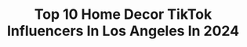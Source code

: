 ---
title: Top 10 Home Decor TikTok Influencers In Los Angeles In 2024
description: >-
  Find top home decor TikTok influencers in Los Angeles in 2024. Most popular hashtags: #homedecor #losangeles #fyp #foryou.
platform: TikTok
hits: 18
text_top: Analyze the best TikTok profiles on inBeat.
text_bottom: Our search engine has 18 TikTok influencers like this in Los Angeles, United States for you to pitch.
profiles:
  - username: "annasbananas18"
    fullname: >-
      Anna.seavey 
    bio: >-
      Instagram: @anna.seavey
    location: "United States"
    followers: 93700
    engagement: 2832
    commentsToLikes: 0.015917
    id: ck8owjwbsy7ur0j780li9acam
    verified: false
    hashtags: "#greenscreen, #fyp, #fashion, #ad"
  - username: "juveniletoast"
    fullname: >-
      lalli
    bio: >-
      𓆏 19 ✨😼🌱🌈⚡️
    location: "United States"
    followers: 23800
    engagement: 764
    commentsToLikes: 0.031779
    id: ckav3t2t8a6t00j23naq9fx81
    verified: false
    hashtags: "#fyp, #petsoftiktok, #california, #foryou"
  - username: "designbuildla"
    fullname: >-
      DESIGNBUILDLA
    bio: >-
      INTERIOR + ARCHITECTURAL DESIGN 📍LOS ANGELES www.designbuild.LA
    location: "United States"
    followers: 15500
    engagement: 595
    commentsToLikes: 0.016789
    id: ckcp0ro2sawss0j231czyzz47
    verified: false
    hashtags: "#minimalism, #interiordesigntips, #interiordesign, #interiordesignideas"
  - username: "saratoufali"
    fullname: >-
      Sara Toufali
    bio: >-
      los angeles, CA 🌴 ig @saratoufali
    location: "United States"
    followers: 9656
    engagement: 809
    commentsToLikes: 0.019806
    id: ckavrnwkh3qid0j23i98c4ura
    verified: false
    hashtags: "#reallifeathome, #plants, #killyourvibe, #plantlover"
  - username: "thecameronlee"
    fullname: >-
      Cameron
    bio: >-
      PR/Marketing Pro Turned Content Creator. ✈️ Luxury lifestyle and travel
    location: "United States"
    followers: 20100
    engagement: 887
    commentsToLikes: 0.141433
    id: ckamwbs8b7q7a0i78u6lz47jr
    verified: false
    hashtags: "#travelwithme, #perfectdrink, #luxurytravel, #traveltiktok"
  - username: "probablyfromgoodwill"
    fullname: >-
      bailey
    bio: >-
      ig: @probablyfromgoodwill
    location: "United States"
    followers: 19200
    engagement: 1504
    commentsToLikes: 0.008101
    id: ckcj1qp0k3zrz0j23y2vohy84
    verified: false
    hashtags: "#studioapartment, #homedecor, #tinyapartment, #mural"
  - username: "happy_in_la"
    fullname: >-
      Natalia
    bio: >-
      Beverly Hills 90210 Vibes🔮🏄 7 Figures E-com Entrepreneur 🛒 Real Estate 🏡
    location: "United States"
    followers: 8128
    engagement: 524
    commentsToLikes: 0.095046
    id: ckb999487tflt0j236leuq04v
    verified: false
    hashtags: "#tiktoktravel, #summer2020, #losangeles, #trump2020"
  - username: "veggiekins"
    fullname: >-
      Remy Morimoto Park
    bio: >-
      🇰🇷🇯🇵🇹🇼 vegan / gluten free fewd & matcha IG: @veggiekins (165K)
    location: "United States"
    followers: 196900
    engagement: 1159
    commentsToLikes: 0.013342
    id: ck8savrcm3vjb0j784f5skhhy
    verified: false
    hashtags: "#simplerecipe, #healthyrecipes, #vegantiktok, #asmrfood"
  - username: "ninthvision"
    fullname: >-
      Jayden
    bio: >-
      Car Photographer in San Diego IG: ninthvision
    location: "United States"
    followers: 8742
    engagement: 1126
    commentsToLikes: 0.031763
    id: ckcvisczgvzbo0j23ed6zoyw8
    verified: false
    hashtags: "#fyp, #carphotographer, #porschegt3rs, #foryou"
  - username: "tastemadehome"
    fullname: >-
      Tastemade Home
    bio: >-
      Global community for home & design lovers. 🏡
    location: "United States"
    followers: 231600
    engagement: 675
    commentsToLikes: 0.014405
    id: ck81q4fm4furb0j7853c21bcl
    verified: true
    hashtags: "#tipsandtricks, #upcycle, #homedecor, #diyprojects"
---